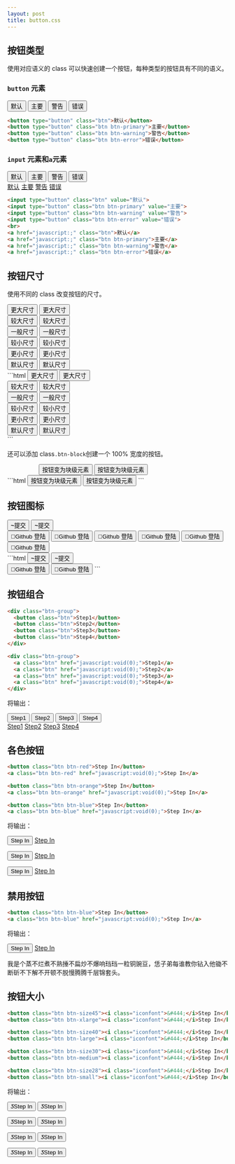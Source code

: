 ```yaml
---
layout: post
title: button.css
---
```


## 按钮类型

使用对应语义的 class 可以快速创建一个按钮，每种类型的按钮具有不同的语义。

### ```button``` 元素

<div class="type-demo">
    <button type="button" class="btn">默认</button>
    <button type="button" class="btn btn-primary">主要</button>
    <button type="button" class="btn btn-warning">警告</button>
    <button type="button" class="btn btn-error">错误</button>
</div>

```html
<button type="button" class="btn">默认</button>
<button type="button" class="btn btn-primary">主要</button>
<button type="button" class="btn btn-warning">警告</button>
<button type="button" class="btn btn-error">错误</button>
```


### ```input``` 元素和```a```元素

<div class="type-demo">
    <input type="button" class="btn" value="默认">
    <input type="button" class="btn btn-primary" value="主要">
    <input type="button" class="btn btn-warning" value="警告">
    <input type="button" class="btn btn-error" value="错误">
    <br>
    <a href="javascript:;" class="btn">默认</a>
    <a href="javascript:;" class="btn btn-primary">主要</a>
    <a href="javascript:;" class="btn btn-warning">警告</a>
    <a href="javascript:;" class="btn btn-error">错误</a>
</div>

```html
<input type="button" class="btn" value="默认">
<input type="button" class="btn btn-primary" value="主要">
<input type="button" class="btn btn-warning" value="警告">
<input type="button" class="btn btn-error" value="错误">
<br>
<a href="javascript:;" class="btn">默认</a>
<a href="javascript:;" class="btn btn-primary">主要</a>
<a href="javascript:;" class="btn btn-warning">警告</a>
<a href="javascript:;" class="btn btn-error">错误</a>
```

## 按钮尺寸

使用不同的 class 改变按钮的尺寸。

<div class="type-demo">
    <button type="button" class="btn btn-xlarge">更大尺寸</button>
    <button type="button" class="btn btn-xlarge btn-primary">更大尺寸</button>
    <br>
    <button type="button" class="btn btn-large">较大尺寸</button>
    <button type="button" class="btn btn-large btn-primary">较大尺寸</button>
    <br>
    <button type="button" class="btn btn-medium">一般尺寸</button>
    <button type="button" class="btn btn-medium btn-primary">一般尺寸</button>
    <br>
    <button type="button" class="btn btn-small">较小尺寸</button>
    <button type="button" class="btn btn-small btn-primary ">较小尺寸</button>
    <br>
    <button type="button" class="btn btn-xsmall">更小尺寸</button>
    <button type="button" class="btn btn-xsmall btn-primary ">更小尺寸</button>
    <br>
    <button type="button" class="btn">默认尺寸</button>
    <button type="button" class="btn btn-primary ">默认尺寸</button>
    <br>
</div>
```html
<button type="button" class="btn btn-xlarge">更大尺寸</button>
<button type="button" class="btn btn-xlarge btn-primary">更大尺寸</button>
<br>
<button type="button" class="btn btn-large">较大尺寸</button>
<button type="button" class="btn btn-large btn-primary">较大尺寸</button>
<br>
<button type="button" class="btn btn-medium">一般尺寸</button>
<button type="button" class="btn btn-medium btn-primary">一般尺寸</button>
<br>
<button type="button" class="btn btn-small">较小尺寸</button>
<button type="button" class="btn btn-small btn-primary ">较小尺寸</button>
<br>
<button type="button" class="btn btn-xsmall">更小尺寸</button>
<button type="button" class="btn btn-xsmall btn-primary ">更小尺寸</button>
<br>
<button type="button" class="btn">默认尺寸</button>
<button type="button" class="btn btn-primary ">默认尺寸</button>
<br>
```

还可以添加 class```.btn-block```创建一个 100% 宽度的按钮。

<div class="type-demo">
    <div class="well" style="width: 360px; margin: auto;">
        <button type="button" class="btn btn-block btn-large">按钮变为块级元素</button>
        <button type="button" class="btn btn-block btn-large btn-primary">按钮变为块级元素</button>
    </div>
</div>
```html
<button type="button" class="btn btn-block btn-large">按钮变为块级元素</button>
<button type="button" class="btn btn-block btn-large btn-primary">按钮变为块级元素</button>
```

## 按钮图标
<div class="type-demo">
<button class="btn btn-large"><b class="iconfont">&#126;</b>提交</button>
<button class="btn btn-large btn-primary"><b class="iconfont">&#126;</b>提交</button>
<br>
<button class="btn"><b class="iconfont">&#61464;</b>Github 登陆</button>
<button class="btn btn-xsmall"><b class="iconfont">&#61464;</b>Github 登陆</button>
<button class="btn btn-small"><b class="iconfont">&#61464;</b>Github 登陆</button>
<button class="btn btn-medium"><b class="iconfont">&#61464;</b>Github 登陆</button>
<button class="btn btn-large btn-primary"><b class="iconfont">&#61464;</b>Github 登陆</button>
<button class="btn btn-xlarge btn-primary"><b class="iconfont">&#61464;</b>Github 登陆</button>
</div>
```html
<button class="btn btn-large"><b class="iconfont">&#126;</b>提交</button>
<button class="btn btn-large btn-primary"><b class="iconfont">&#126;</b>提交</button>
<br>
<button class="btn"><b class="iconfont">&#61464;</b>Github 登陆</button>
<button class="btn btn-large btn-primary"><b class="iconfont">&#61464;</b>Github 登陆</button>
```


## 按钮组合

```html
<div class="btn-group">
  <button class="btn">Step1</button>
  <button class="btn">Step2</button>
  <button class="btn">Step3</button>
  <button class="btn">Step4</button>
</div>

<div class="btn-group">
  <a class="btn" href="javascript:void(0);">Step1</a>
  <a class="btn" href="javascript:void(0);">Step2</a>
  <a class="btn" href="javascript:void(0);">Step3</a>
  <a class="btn" href="javascript:void(0);">Step4</a>
</div>
```

将输出：

<div class="btn-group">
  <button class="btn">Step1</button>
  <button class="btn">Step2</button>
  <button class="btn">Step3</button>
  <button class="btn">Step4</button>
</div>

<div class="btn-group">
  <a class="btn" href="javascript:void(0);">Step1</a>
  <a class="btn" href="javascript:void(0);">Step2</a>
  <a class="btn" href="javascript:void(0);">Step3</a>
  <a class="btn" href="javascript:void(0);">Step4</a>
</div>

## 各色按钮

```html
<button class="btn btn-red">Step In</button>
<a class="btn btn-red" href="javascript:void(0);">Step In</a>

<button class="btn btn-orange">Step In</button>
<a class="btn btn-orange" href="javascript:void(0);">Step In</a>

<button class="btn btn-blue">Step In</button>
<a class="btn btn-blue" href="javascript:void(0);">Step In</a>
```

将输出：

<button class="btn btn-red">Step In</button>
<a class="btn btn-red" href="javascript:void(0);">Step In</a>

<button class="btn btn-orange">Step In</button>
<a class="btn btn-orange" href="javascript:void(0);">Step In</a>

<button class="btn btn-blue">Step In</button>
<a class="btn btn-blue" href="javascript:void(0);">Step In</a>


## 禁用按钮

```html
<button class="btn btn-blue">Step In</button>
<a class="btn btn-blue" href="javascript:void(0);">Step In</a>
```

将输出：

<button class="btn btn-disabled">Step In</button>
<a class="btn btn-disabled" href="javascript:void(0);">Step In</a>
<div class="ellipsis">我是个蒸不烂煮不熟捶不扁炒不爆响珰珰一粒铜豌豆，恁子弟每谁教你钻入他锄不断斫不下解不开顿不脱慢腾腾千层锦套头。</div>

## 按钮大小

```html
<button class="btn btn-size45"><i class="iconfont">&#444;</i>Step In</button>
<button class="btn btn-xlarge"><i class="iconfont">&#444;</i>Step In</button>

<button class="btn btn-size40"><i class="iconfont">&#444;</i>Step In</button>
<button class="btn btn-large"><i class="iconfont">&#444;</i>Step In</button>

<button class="btn btn-size30"><i class="iconfont">&#444;</i>Step In</button>
<button class="btn btn-medium"><i class="iconfont">&#444;</i>Step In</button>

<button class="btn btn-size28"><i class="iconfont">&#444;</i>Step In</button>
<button class="btn btn-small"><i class="iconfont">&#444;</i>Step In</button>
```

将输出：

<button class="btn btn-size45"><i class="iconfont">&#444;</i>Step In</button>
<button class="btn btn-xlarge"><i class="iconfont">&#444;</i>Step In</button>

<button class="btn btn-size40"><i class="iconfont">&#444;</i>Step In</button>
<button class="btn btn-large"><i class="iconfont">&#444;</i>Step In</button>

<button class="btn btn-size30"><i class="iconfont">&#444;</i>Step In</button>
<button class="btn btn-medium"><i class="iconfont">&#444;</i>Step In</button>

<button class="btn btn-size28"><i class="iconfont">&#444;</i>Step In</button>
<button class="btn btn-small"><i class="iconfont">&#444;</i>Step In</button>

